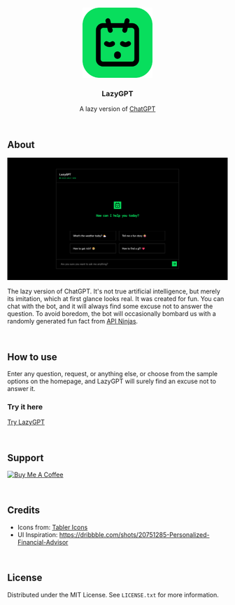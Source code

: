 <!-- PROJECT LOGO -->
<br />
<div align="center">
  <a href="https://github.com/othneildrew/Best-README-Template">
    <img src="https://github.com/oakmtthw/lazy-gpt/blob/master/src/assets/logo-512.png?raw=true" alt="Logo" width="160">
  </a>

  <h3 align="center">LazyGPT</h3>
  <p align="center">
    A lazy version of <a href="https://chat.openai.com/">ChatGPT</a>
  </p>
</div>

<br />

## About

![screenshot](https://github.com/oakmtthw/lazy-gpt/blob/master/src/assets/screenshot_01.png?raw=true)

The lazy version of ChatGPT. It's not true artificial intelligence, but merely its imitation, which at first glance looks real. It was created for fun. You can chat with the bot, and it will always find some excuse not to answer the question. To avoid boredom, the bot will occasionally bombard us with a randomly generated fun fact from [API Ninjas](https://api-ninjas.com/).

<br />

## How to use

Enter any question, request, or anything else, or choose from the sample options on the homepage, and LazyGPT will surely find an excuse not to answer it.

### Try it here
[Try LazyGPT](https://lazygpt-1253b.web.app/)

<br />

## Support

<a href="https://www.buymeacoffee.com/oakmtthw" target="_blank"><img src="https://cdn.buymeacoffee.com/buttons/v2/default-yellow.png" alt="Buy Me A Coffee" style="height: 60px !important;width: 217px !important;" ></a>

<br />

## Credits

* Icons from: [Tabler Icons](https://tabler.io/icons)
* UI Inspiration: https://dribbble.com/shots/20751285-Personalized-Financial-Advisor

<br />

## License
Distributed under the MIT License. See `LICENSE.txt` for more information.

